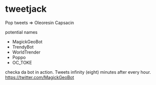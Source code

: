 # tweetjack
Pop tweets => Oleoresin Capsacin


potential names

* MagickGeoBot
* TrendyBot
* WorldTrender
* Poppo
* OC_TOKE


checka da bot in action. Tweets infinity (eight) minutes after every hour. https://twitter.com/MagickGeoBot